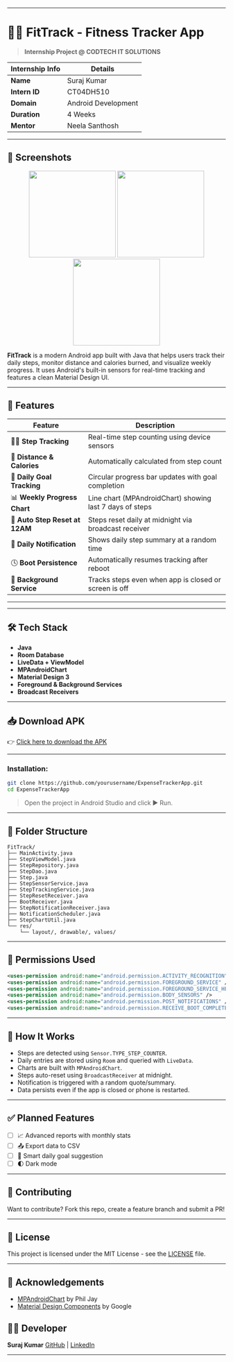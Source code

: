 
---
# 🏃‍♂️ FitTrack - Fitness Tracker App

> **Internship Project @ CODTECH IT SOLUTIONS**

| Internship Info      | Details                            |
|----------------------|-------------------------------------|
| **Name**             | Suraj Kumar                         |
| **Intern ID**        | CT04DH510                           |
| **Domain**           | Android Development                 |
| **Duration**         | 4 Weeks                             |
| **Mentor**           | Neela Santhosh                      |

---
## 📸 Screenshots

<p align="center">
  <img src="https://github.com/user-attachments/assets/c36dcf3b-c4dc-4eef-a797-e1e123ebafd4" width="200" />
  <img src="https://github.com/user-attachments/assets/a08ac921-78ef-4133-bb82-3dcedbcaa242" width="200" />
  <img src="https://github.com/user-attachments/assets/b0447273-13ae-424b-bb33-dfb4a44c0a5b" width="200" />
</p>


**FitTrack** is a modern Android app built with Java that helps users track their daily steps, monitor distance and calories burned,
and visualize weekly progress. It uses Android's built-in sensors for real-time tracking and features a clean Material Design UI.

---

## 🚀 Features

| Feature | Description |
|--------|-------------|
| 🚶‍♂️ **Step Tracking** | Real-time step counting using device sensors |
| 📏 **Distance & Calories** | Automatically calculated from step count |
| 🎯 **Daily Goal Tracking** | Circular progress bar updates with goal completion |
| 📊 **Weekly Progress Chart** | Line chart (MPAndroidChart) showing last 7 days of steps |
| 🔄 **Auto Step Reset at 12AM** | Steps reset daily at midnight via broadcast receiver |
| 🔔 **Daily Notification** | Shows daily step summary at a random time |
| 🕓 **Boot Persistence** | Automatically resumes tracking after reboot |
| 📡 **Background Service** | Tracks steps even when app is closed or screen is off |

---


---

## 🛠 Tech Stack

- **Java**
- **Room Database**
- **LiveData + ViewModel**
- **MPAndroidChart**
- **Material Design 3**
- **Foreground & Background Services**
- **Broadcast Receivers**

---

## 📥 Download APK

👉 [Click here to download the APK](https://drive.google.com/file/d/1CaZuATdPneBQEt24gZK9HX3P7vsPmeTr/view?usp=sharing)

---

### Installation:
```bash
git clone https://github.com/yourusername/ExpenseTrackerApp.git
cd ExpenseTrackerApp
````

> Open the project in Android Studio and click ▶️ Run.

---
## 📂 Folder Structure

```plaintext
FitTrack/
├── MainActivity.java
├── StepViewModel.java
├── StepRepository.java
├── StepDao.java
├── Step.java
├── StepSensorService.java
├── StepTrackingService.java
├── StepResetReceiver.java
├── BootReceiver.java
├── StepNotificationReceiver.java
├── NotificationScheduler.java
├── StepChartUtil.java
└── res/
    └── layout/, drawable/, values/
````

---

## 🔐 Permissions Used

```xml
<uses-permission android:name="android.permission.ACTIVITY_RECOGNITION" />
<uses-permission android:name="android.permission.FOREGROUND_SERVICE" />
<uses-permission android:name="android.permission.FOREGROUND_SERVICE_HEALTH" />
<uses-permission android:name="android.permission.BODY_SENSORS" />
<uses-permission android:name="android.permission.POST_NOTIFICATIONS" />
<uses-permission android:name="android.permission.RECEIVE_BOOT_COMPLETED" />
```

---

## 🧠 How It Works

* Steps are detected using `Sensor.TYPE_STEP_COUNTER`.
* Daily entries are stored using `Room` and queried with `LiveData`.
* Charts are built with `MPAndroidChart`.
* Steps auto-reset using `BroadcastReceiver` at midnight.
* Notification is triggered with a random quote/summary.
* Data persists even if the app is closed or phone is restarted.

---

## ✅ Planned Features

* [ ] 📈 Advanced reports with monthly stats
* [ ] 📤 Export data to CSV
* [ ] 🧠 Smart daily goal suggestion
* [ ] 🌓 Dark mode

---

## 🤝 Contributing

Want to contribute? Fork this repo, create a feature branch and submit a PR!

---

## 📄 License

This project is licensed under the MIT License - see the [LICENSE](LICENSE) file.

---

## 🙌 Acknowledgements
* [MPAndroidChart](https://github.com/PhilJay/MPAndroidChart) by Phil Jay
* [Material Design Components](https://m3.material.io/) by Google


## 👨‍💻 Developer

**Suraj Kumar**
[GitHub](https://github.com/surajpsk12) | [LinkedIn](https://linkedin.com/in/surajvansh12)

---


